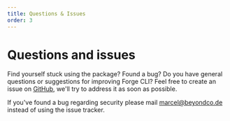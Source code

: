 ```yaml
---
title: Questions & Issues
order: 3
---
```


# Questions and issues

Find yourself stuck using the package? Found a bug? Do you have general questions or suggestions for improving Forge CLI? Feel free to create an issue on [GitHub](https://github.com/beyondcode/forge-cli/issues), we'll try to address it as soon as possible.

If you've found a bug regarding security please mail [marcel@beyondco.de](mailto:marcel@beyondco.de) instead of using the issue tracker.
